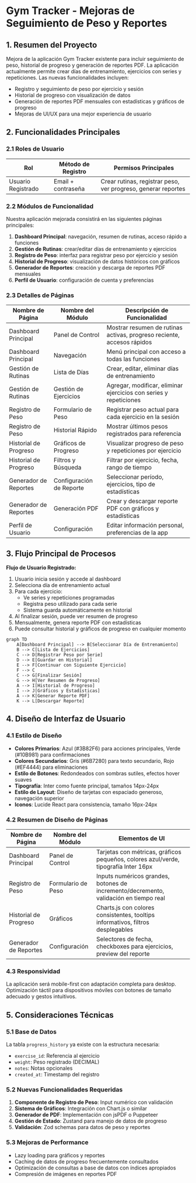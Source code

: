 # Gym Tracker - Mejoras de Seguimiento de Peso y Reportes

## 1. Resumen del Proyecto

Mejora de la aplicación Gym Tracker existente para incluir seguimiento de peso, historial de progreso y generación de reportes PDF. La aplicación actualmente permite crear días de entrenamiento, ejercicios con series y repeticiones. Las nuevas funcionalidades incluyen:

- Registro y seguimiento de peso por ejercicio y sesión
- Historial de progreso con visualización de datos
- Generación de reportes PDF mensuales con estadísticas y gráficos de progreso
- Mejoras de UI/UX para una mejor experiencia de usuario

## 2. Funcionalidades Principales

### 2.1 Roles de Usuario
| Rol | Método de Registro | Permisos Principales |
|-----|-------------------|---------------------|
| Usuario Registrado | Email + contraseña | Crear rutinas, registrar peso, ver progreso, generar reportes |

### 2.2 Módulos de Funcionalidad

Nuestra aplicación mejorada consistirá en las siguientes páginas principales:

1. **Dashboard Principal**: navegación, resumen de rutinas, acceso rápido a funciones
2. **Gestión de Rutinas**: crear/editar días de entrenamiento y ejercicios
3. **Registro de Peso**: interfaz para registrar peso por ejercicio y sesión
4. **Historial de Progreso**: visualización de datos históricos con gráficos
5. **Generador de Reportes**: creación y descarga de reportes PDF mensuales
6. **Perfil de Usuario**: configuración de cuenta y preferencias

### 2.3 Detalles de Páginas

| Nombre de Página | Nombre del Módulo | Descripción de Funcionalidad |
|------------------|-------------------|------------------------------|
| Dashboard Principal | Panel de Control | Mostrar resumen de rutinas activas, progreso reciente, accesos rápidos |
| Dashboard Principal | Navegación | Menú principal con acceso a todas las funciones |
| Gestión de Rutinas | Lista de Días | Crear, editar, eliminar días de entrenamiento |
| Gestión de Rutinas | Gestión de Ejercicios | Agregar, modificar, eliminar ejercicios con series y repeticiones |
| Registro de Peso | Formulario de Peso | Registrar peso actual para cada ejercicio en la sesión |
| Registro de Peso | Historial Rápido | Mostrar últimos pesos registrados para referencia |
| Historial de Progreso | Gráficos de Progreso | Visualizar progreso de peso y repeticiones por ejercicio |
| Historial de Progreso | Filtros y Búsqueda | Filtrar por ejercicio, fecha, rango de tiempo |
| Generador de Reportes | Configuración de Reporte | Seleccionar período, ejercicios, tipo de estadísticas |
| Generador de Reportes | Generación PDF | Crear y descargar reporte PDF con gráficos y estadísticas |
| Perfil de Usuario | Configuración | Editar información personal, preferencias de la app |

## 3. Flujo Principal de Procesos

**Flujo de Usuario Registrado:**

1. Usuario inicia sesión y accede al dashboard
2. Selecciona día de entrenamiento actual
3. Para cada ejercicio:
   - Ve series y repeticiones programadas
   - Registra peso utilizado para cada serie
   - Sistema guarda automáticamente en historial
4. Al finalizar sesión, puede ver resumen de progreso
5. Mensualmente, genera reporte PDF con estadísticas
6. Puede consultar historial y gráficos de progreso en cualquier momento

```mermaid
graph TD
    A[Dashboard Principal] --> B[Seleccionar Día de Entrenamiento]
    B --> C[Lista de Ejercicios]
    C --> D[Registrar Peso por Serie]
    D --> E[Guardar en Historial]
    E --> F[Continuar con Siguiente Ejercicio]
    F --> C
    C --> G[Finalizar Sesión]
    G --> H[Ver Resumen de Progreso]
    A --> I[Historial de Progreso]
    I --> J[Gráficos y Estadísticas]
    A --> K[Generar Reporte PDF]
    K --> L[Descargar Reporte]
```

## 4. Diseño de Interfaz de Usuario

### 4.1 Estilo de Diseño

- **Colores Primarios**: Azul (#3B82F6) para acciones principales, Verde (#10B981) para confirmaciones
- **Colores Secundarios**: Gris (#6B7280) para texto secundario, Rojo (#EF4444) para eliminaciones
- **Estilo de Botones**: Redondeados con sombras sutiles, efectos hover suaves
- **Tipografía**: Inter como fuente principal, tamaños 14px-24px
- **Estilo de Layout**: Diseño de tarjetas con espaciado generoso, navegación superior
- **Iconos**: Lucide React para consistencia, tamaño 16px-24px

### 4.2 Resumen de Diseño de Páginas

| Nombre de Página | Nombre del Módulo | Elementos de UI |
|------------------|-------------------|----------------|
| Dashboard Principal | Panel de Control | Tarjetas con métricas, gráficos pequeños, colores azul/verde, tipografía Inter 16px |
| Registro de Peso | Formulario de Peso | Inputs numéricos grandes, botones de incremento/decremento, validación en tiempo real |
| Historial de Progreso | Gráficos | Charts.js con colores consistentes, tooltips informativos, filtros desplegables |
| Generador de Reportes | Configuración | Selectores de fecha, checkboxes para ejercicios, preview del reporte |

### 4.3 Responsividad

La aplicación será mobile-first con adaptación completa para desktop. Optimización táctil para dispositivos móviles con botones de tamaño adecuado y gestos intuitivos.

## 5. Consideraciones Técnicas

### 5.1 Base de Datos

La tabla `progress_history` ya existe con la estructura necesaria:
- `exercise_id`: Referencia al ejercicio
- `weight`: Peso registrado (DECIMAL)
- `notes`: Notas opcionales
- `created_at`: Timestamp del registro

### 5.2 Nuevas Funcionalidades Requeridas

1. **Componente de Registro de Peso**: Input numérico con validación
2. **Sistema de Gráficos**: Integración con Chart.js o similar
3. **Generador de PDF**: Implementación con jsPDF o Puppeteer
4. **Gestión de Estado**: Zustand para manejo de datos de progreso
5. **Validación**: Zod schemas para datos de peso y reportes

### 5.3 Mejoras de Performance

- Lazy loading para gráficos y reportes
- Caching de datos de progreso frecuentemente consultados
- Optimización de consultas a base de datos con índices apropiados
- Compresión de imágenes en reportes PDF